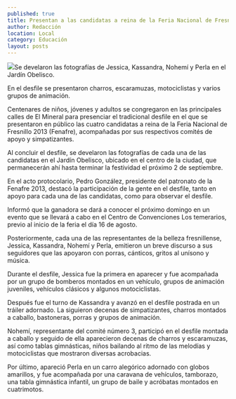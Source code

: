 ```yaml
---
published: true
title: Presentan a las candidatas a reina de la Feria Nacional de Fresnillo edición 2013
author: Redacción
location: Local
category: Educación
layout: posts
---
```


![](http://i.imgur.com/E3koCwrm.jpg)Se develaron las fotografías de  Jessica, Kassandra, Nohemí y Perla en el Jardín Obelisco.

En el desfile se presentaron charros, escaramuzas, motociclistas y varios grupos de animación.

Centenares de niños, jóvenes y adultos se congregaron en las principales calles de El Mineral para presenciar el tradicional desfile en el que se presentaron en público las cuatro candidatas a reina de la Feria Nacional de Fresnillo 2013 (Fenafre), acompañadas por sus respectivos comités de apoyo y simpatizantes.

Al concluir el desfile, se develaron las fotografías de cada una de las candidatas en el Jardín Obelisco, ubicado en el centro de la ciudad, que permanecerán ahí hasta terminar la festividad el próximo 2 de septiembre.

En el acto protocolario, Pedro González, presidente del patronato de la Fenafre 2013, destacó la participación de la gente en el desfile, tanto en apoyo para cada una de las candidatas, como para observar el desfile.

Informó que la ganadora se dará a conocer el próximo domingo en un evento que se llevará a cabo en el Centro de Convenciones Los temerarios, previo al inicio de la feria el día 16 de agosto.

Posteriormente, cada una de las representantes de la belleza fresnillense, Jessica, Kassandra, Nohemí y Perla, emitieron un breve discurso a sus seguidores que las apoyaron con porras, cánticos, gritos al unísono y música.

Durante el desfile, Jessica fue la primera en aparecer y fue acompañada por un grupo de bomberos montados en un vehículo, grupos de animación juveniles, vehículos clásicos y algunos motociclistas.

Después fue el turno de Kassandra y avanzó en el desfile postrada en un tráiler adornado. La siguieron decenas de simpatizantes, charros montados a caballo, bastoneras, porras y grupos de animación.

Nohemí, representante del comité número 3, participó en el desfile montada a caballo y seguido de ella aparecieron decenas de charros y escaramuzas, así como tablas gimnásticas, niños bailando al ritmo de las melodías y motociclistas que mostraron diversas acrobacias.

Por último, apareció Perla en un carro alegórico adornado con globos amarillos, y fue acompañada por una caravana de vehículos, tamborazo, una tabla gimnástica infantil, un grupo de baile y acróbatas montados en cuatrimotos.
